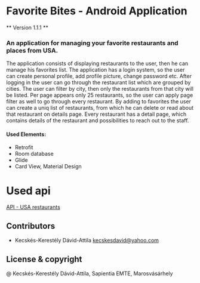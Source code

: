 # Favorite Bites -  Android Application

** Version 1.1.1 **

### An application for managing your favorite restaurants and places from USA.

The application consists of displaying restaurants to the user, then he can manage his favorites list.
The application has a login system, so the user can create personal profile, add profile picture, change password etc.
After logging in the user can go through the restaurant list which are grouped by cities. The user can filter by city, then only the restaurants from that city will be listed. Per page appears only 25 restaurants, so the user can apply page filter as well to go through every restaurant.
By adding to favorites the user can create a uniq list of restaurants, from which he can delete or read about that restaurant on details page. Every restaurant has a detail page, which contains details of the restaurant and possibilities to reach out to the staff.

#### Used Elements:
- Retrofit 
- Room database
- Glide
- Card View, Material Design

# Used api

[API - USA restaurants](http://ratpark-api.imok.space)

## Contributors

- Kecskés-Kerestély Dávid-Attila <kecskesdavid@yahoo.com>

## License & copyright

@ Kecskés-Kerestély Dávid-Attila, Sapientia EMTE, Marosvásárhely
